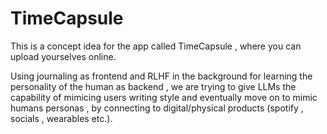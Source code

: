 # TimeCapsule
This is a concept idea for the app called TimeCapsule , where you can upload yourselves online.

Using journaling as frontend and RLHF in the background for learning the personality of the human as backend , we are trying to give LLMs the capability of mimicing users writing style and eventually move on to mimic humans personas , by connecting to digital/physical products (spotify , socials , wearables etc.).

